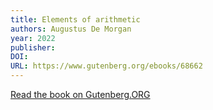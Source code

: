 ```yaml
---
title: Elements of arithmetic
authors: Augustus De Morgan
year: 2022
publisher: 
DOI: 
URL: https://www.gutenberg.org/ebooks/68662
---
```

[Read the book on Gutenberg.ORG](https://www.gutenberg.org/ebooks/68662)
